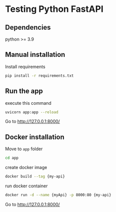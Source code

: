 # Testing Python FastAPI

## Dependencies
python >= 3.9

## Manual installation

Install requirements
```bash
pip install -r requirements.txt
```
## Run the app
execute this command
```bash
uvicorn app:app --reload
```
Go to http://127.0.0.1:8000/


## Docker installation

Move to ```app``` folder
```bash
cd app
```

create docker image
```bash
docker build --tag {my-api}
```

run docker container
```bash
docker run -d --name {myApi} -p 8000:80 {my-api}
```

Go to http://127.0.0.1:8000/
